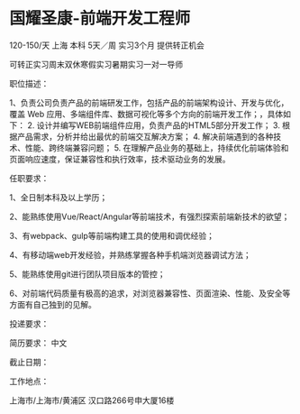 # 国耀圣康-前端开发工程师

120-150/天 上海 本科 5天／周 实习3个月 提供转正机会

可转正实习周末双休寒假实习暑期实习一对一导师

职位描述：

1、负责公司负责产品的前端研发工作，包括产品的前端架构设计、开发与优化，覆盖 Web 应用、多端组件库、数据可视化等多个方向的前端开发工作；，具体如下： 2. 设计并编写WEB前端组件应用，负责产品的HTML5部分开发工作； 3. 根据产品需求，分析并给出最优的前端交互解决方案；  4. 解决前端遇到的各种技术、性能、跨终端兼容问题；  5. 在理解产品业务的基础上，持续优化前端体验和页面响应速度，保证兼容性和执行效率，技术驱动业务的发展。

任职要求：

 1、全日制本科及以上学历；

 2、能熟练使用Vue/React/Angular等前端技术，有强烈探索前端新技术的欲望； 

3、有webpack、gulp等前端构建工具的使用和调优经验； 

4、有移动端web开发经验，并熟练掌握各种手机端浏览器调试方法； 

5、能熟练使用git进行团队项目版本的管控； 

6、对前端代码质量有极高的追求，对浏览器兼容性、页面渲染、性能、及安全等方面有自己独到的见解。

投递要求：

简历要求： 中文

截止日期：

工作地点：

上海市/上海市/黄浦区 汉口路266号申大厦16楼
